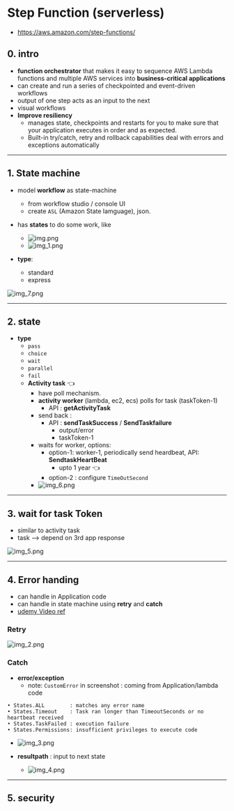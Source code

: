 # Step Function (serverless)
-  https://aws.amazon.com/step-functions/

## 0. intro
- **function orchestrator** that makes it easy to sequence AWS Lambda functions and multiple AWS services into **business-critical applications**
-  can create and run a series of checkpointed and event-driven workflows
- output of one step acts as an input to the next
- visual workflows
- **Improve resiliency**
  - manages state, checkpoints and restarts for you to make sure that your application executes in order and as expected.
  - Built-in try/catch, retry and rollback capabilities deal with errors and exceptions automatically
  
--- 
## 1. State machine
- model **workflow** as state-machine
  - from workflow studio / console UI
  - create `ASL` (Amazon State lamguage), json.
- has **states** to do some work, like
  - ![img.png](../99_img/dva/serverlessMore/01/img.png)
  - ![img_1.png](../99_img/dva/serverlessMore/01/img_1.png)
  
- **type**: 
  - standard 
  - express
  
![img_7.png](../99_img/dva/serverlessMore/01/img_7.png)

---
## 2. state
- **type**
  - `pass`
  - `choice`
  - `wait`
  - `parallel`
  - `fail`
  - **Activity task** :point_left:
    - have poll mechanism.
    - **activity worker** (lambda, ec2, ecs) polls for task (taskToken-1)
      - API : **getActivityTask**
    - send back : 
      - API : **sendTaskSuccess** / **SendTaskfailure**
        - output/error
        - taskToken-1
    - waits for worker, options:
      - option-1: worker-1, periodically send heardbeat, API: **SendtaskHeartBeat**
        - upto 1 year :point_left:
      - option-2 : configure `TimeOutSecond`
    - ![img_6.png](../99_img/dva/serverlessMore/01/img_6.png)

---
## 3. wait for task Token
- similar to activity task
- task --> depend on 3rd app response

![img_5.png](../99_img/dva/serverlessMore/01/img_5.png)


---
## 4. Error handing
- can handle in Application code
- can handle in state machine using **retry** and  **catch**
- [udemy Video ref](https://www.udemy.com/course/aws-certified-developer-associate-dva-c01/learn/lecture/26101912#overview)

### Retry
![img_2.png](../99_img/dva/serverlessMore/01/img_2.png)

### Catch
- **error/exception**
  - note: `CustomError` in screenshot : coming from Application/lambda code
```
• States.ALL        : matches any error name
• States.Timeout    : Task ran longer than TimeoutSeconds or no heartbeat received
• States.TaskFailed : execution failure
• States.Permissions: insufficient privileges to execute code
```
- ![img_3.png](../99_img/dva/serverlessMore/01/img_3.png)

- **resultpath** : input to next state
  - ![img_4.png](../99_img/dva/serverlessMore/01/img_4.png)

---
## 5. security



